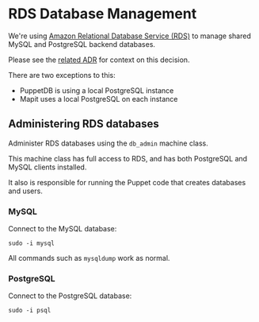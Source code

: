 # RDS Database Management

We're using [Amazon Relational Database Service (RDS)](https://aws.amazon.com/rds/) to manage shared MySQL and PostgreSQL backend databases.

Please see the [related ADR](https://github.com/alphagov/govuk-aws/blob/master/doc/architecture/decisions/0018-use-rds-instead-of-provisioned-ec2-databases.md) for context on this decision.

There are two exceptions to this:

  - PuppetDB is using a local PostgreSQL instance
  - Mapit uses a local PostgreSQL on each instance

## Administering RDS databases

Administer RDS databases using the `db_admin` machine class.

This machine class has full access to RDS, and has both PostgreSQL and MySQL clients installed.

It also is responsible for running the Puppet code that creates databases and users.

### MySQL

Connect to the MySQL database:

`sudo -i mysql`

All commands such as `mysqldump` work as normal.

### PostgreSQL

Connect to the PostgreSQL database:

`sudo -i psql`
